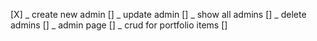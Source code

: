 [X] _ create new admin
[] _ update admin
[] _ show all admins
[] _ delete admins
[] _ admin page
[] _ crud for portfolio items
[]
